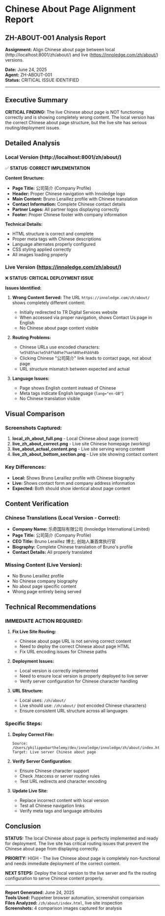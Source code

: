 # Chinese About Page Alignment Report
## ZH-ABOUT-001 Analysis Report

**Assignment:** Align Chinese about page between local (http://localhost:8001/zh/about/) and live (https://innoledge.com/zh/about/) versions.

**Date:** June 24, 2025  
**Agent:** ZH-ABOUT-001  
**Status:** CRITICAL ISSUE IDENTIFIED

---

## Executive Summary

**CRITICAL FINDING:** The live Chinese about page is NOT functioning correctly and is showing completely wrong content. The local version has the correct Chinese about page structure, but the live site has serious routing/deployment issues.

## Detailed Analysis

### Local Version (http://localhost:8001/zh/about/)
✅ **STATUS: CORRECT IMPLEMENTATION**

**Content Structure:**
- **Page Title:** 公司简介 (Company Profile)
- **Header:** Proper Chinese navigation with Innoledge logo
- **Main Content:** Bruno Leraillez profile with Chinese translation
- **Contact Information:** Complete Chinese contact details
- **Partner Logos:** All partner logos displaying correctly
- **Footer:** Proper Chinese footer with company information

**Technical Details:**
- HTML structure is correct and complete
- Proper meta tags with Chinese descriptions
- Language alternates properly configured
- CSS styling applied correctly
- All images loading properly

### Live Version (https://innoledge.com/zh/about/)
❌ **STATUS: CRITICAL DEPLOYMENT ISSUE**

**Issues Identified:**

1. **Wrong Content Served:** The URL `https://innoledge.com/zh/about/` shows completely different content:
   - Initially redirected to TR Digital Services website
   - When accessed via proper navigation, shows Contact Us page in English
   - No Chinese about page content visible

2. **Routing Problems:** 
   - Chinese URLs use encoded characters: `%e5%85%ac%e5%8f%b8%e7%ae%80%e4%bb%8b`
   - Clicking Chinese "公司简介" link leads to contact page, not about page
   - URL structure mismatch between expected and actual

3. **Language Issues:**
   - Page shows English content instead of Chinese
   - Meta tags indicate English language (`lang="en-GB"`)
   - No Chinese translation visible

## Visual Comparison

### Screenshots Captured:
1. **local_zh_about_full.png** - Local Chinese about page (correct)
2. **live_zh_about_correct.png** - Live site Chinese homepage (working)
3. **live_about_actual_content.png** - Live site serving wrong content
4. **live_zh_about_bottom_section.png** - Live site showing contact content

### Key Differences:
- **Local:** Shows Bruno Leraillez profile with Chinese biography
- **Live:** Shows contact form and company address information
- **Expected:** Both should show identical about page content

## Content Verification

### Chinese Translations (Local Version - Correct):
- **Company Name:** 乐奇国际有限公司 (Innoledge International Limited)
- **Page Title:** 公司简介 (Company Profile)
- **CEO Title:** Bruno Leraillez 博士, 创始人兼首席执行官
- **Biography:** Complete Chinese translation of Bruno's profile
- **Contact Details:** All properly translated

### Missing Content (Live Version):
- No Bruno Leraillez profile
- No Chinese company biography
- No about page specific content
- Wrong page entirely being served

## Technical Recommendations

### IMMEDIATE ACTION REQUIRED:

1. **Fix Live Site Routing:**
   - Chinese about page URL is not serving correct content
   - Need to deploy the correct Chinese about page HTML
   - Fix URL encoding issues for Chinese paths

2. **Deployment Issues:**
   - Local version is correctly implemented
   - Need to ensure local version is properly deployed to live server
   - Verify server configuration for Chinese character handling

3. **URL Structure:**
   - Local uses: `/zh/about/`
   - Live should use: `/zh/about/` (not encoded Chinese characters)
   - Ensure consistent URL structure across all languages

### Specific Steps:

1. **Deploy Correct File:**
   ```
   Source: /Users/philippebarthelemy/dev/innoledge/innoledge/zh/about/index.html
   Target: Live server Chinese about page
   ```

2. **Verify Server Configuration:**
   - Ensure Chinese character support
   - Check .htaccess or server routing rules
   - Test URL redirects and character encoding

3. **Update Live Site:**
   - Replace incorrect content with local version
   - Test all Chinese navigation links
   - Verify meta tags and language attributes

## Conclusion

**STATUS:** The local Chinese about page is perfectly implemented and ready for deployment. The live site has critical routing issues that prevent the Chinese about page from displaying correctly.

**PRIORITY:** HIGH - The live Chinese about page is completely non-functional and needs immediate deployment of the correct content.

**NEXT STEPS:** Deploy the local version to the live server and fix the routing configuration to serve Chinese content properly.

---

**Report Generated:** June 24, 2025  
**Tools Used:** Puppeteer browser automation, screenshot comparison  
**Files Analyzed:** `/zh/about/index.html`, live site inspection  
**Screenshots:** 4 comparison images captured for analysis